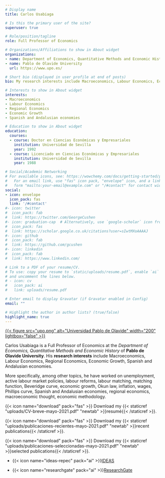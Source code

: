 ```yaml
---
# Display name
title: Carlos Usabiaga

# Is this the primary user of the site?
superuser: true

# Role/position/tagline
role: Full Professor of Economics

# Organizations/Affiliations to show in About widget
organizations:
- name: Department of Economics, Quantitative Methods and Economic History
- name: Pablo de Olavide University
  url: https://www.upo.es/

# Short bio (displayed in user profile at end of posts)
bio: My research interests include Macroeconomics, Labour Economics, Economic Growth and Regional Economics.

# Interests to show in About widget
interests:
- Macroeconomics
- Labour Economics
- Regional Economics
- Economic Growth
- Spanish and Andalusian economies

# Education to show in About widget
education:
  courses:
  - course: Doctor en Ciencias Económicas y Empresariales
    institution: Universidad de Sevilla
    year: 1992
  - course: Licenciado en Ciencias Económicas y Empresariales
    institution: Universidad de Sevilla
    year: 1988

# Social/Academic Networking
# For available icons, see: https://wowchemy.com/docs/getting-started/page-builder/#icons
#   For an email link, use "fas" icon pack, "envelope" icon, and a link in the
#   form "mailto:your-email@example.com" or "/#contact" for contact widget.
social:
- icon: envelope
  icon_pack: fas
  link: '/#contact'
#- icon: twitter
#  icon_pack: fab
#  link: https://twitter.com/GeorgeCushen
#- icon: graduation-cap  # Alternatively, use `google-scholar` icon from `ai` icon pack
#  icon_pack: fas
#  link: https://scholar.google.co.uk/citations?user=sIwtMXoAAAAJ
#- icon: github
#  icon_pack: fab
#  link: https://github.com/gcushen
#- icon: linkedin
#  icon_pack: fab
#  link: https://www.linkedin.com/

# Link to a PDF of your resume/CV.
# To use: copy your resume to `static/uploads/resume.pdf`, enable `ai` icons in `params.toml`,
# and uncomment the lines below.
# - icon: cv
#   icon_pack: ai
#   link: uploads/resume.pdf

# Enter email to display Gravatar (if Gravatar enabled in Config)
email: ""

# Highlight the author in author lists? (true/false)
highlight_name: true
---
```

[{{< figure src="upo.png" alt="Universidad Pablo de Olavide" width="200" lightbox="false" >}}](https://www.upo.es)

Carlos Usabiaga is a Full Professor of Economics at the *Department of Economics, Quantitative Methods and Economic History* of **Pablo de Olavide University**. His **research interests** include Macroeconomics, Labour Economics, Regional Economics, Economic Growth, Spanish and Andalusian economies.

More specifically, among other topics, he have worked on unemployment, active labour market policies, labour reforms, labour matching, matching function, Beveridge curve, economic growth, Okun law, inflation, wages, Phillips curve, Spanish and Andalusian economies, regional economics, macroeconomic thought, economic methodology.

{{< icon name="download" pack="fas" >}} Download my {{< staticref "uploads/CV-breve-mayo-2021.pdf" "newtab" >}}resumé{{< /staticref >}}.

{{< icon name="download" pack="fas" >}} Download my {{< staticref "uploads/publicaciones-recientes-mayo-2021.pdf" "newtab" >}}recent publications{{< /staticref >}}.

{{< icon name="download" pack="fas" >}} Download my {{< staticref "uploads/publicaciones-seleccionadas-mayo-2021.pdf" "newtab" >}}selected publications{{< /staticref >}}.


- {{< icon name="ideas-repec" pack="ai" >}}[IDEAS](https://ideas.repec.org/e/pus10.html)

- {{< icon name="researchgate" pack="ai" >}}[ResearchGate](https://www.researchgate.net/profile/Carlos-Usabiaga)
